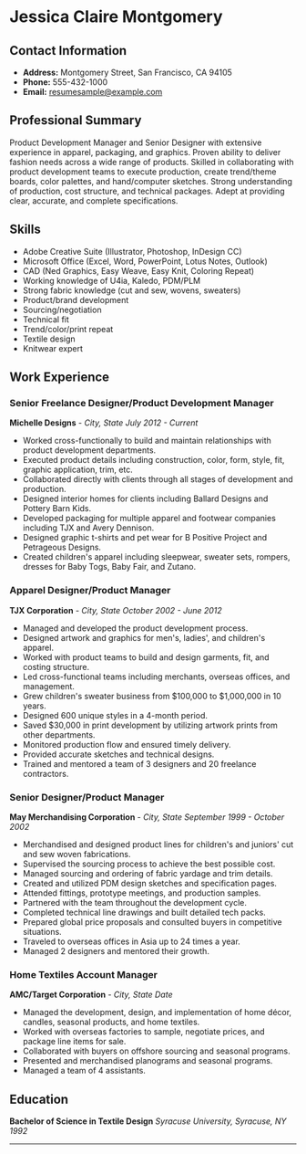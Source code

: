 # Jessica Claire Montgomery

## Contact Information
- **Address:** Montgomery Street, San Francisco, CA 94105
- **Phone:** 555-432-1000
- **Email:** resumesample@example.com

## Professional Summary
Product Development Manager and Senior Designer with extensive experience in apparel, packaging, and graphics. Proven ability to deliver fashion needs across a wide range of products. Skilled in collaborating with product development teams to execute production, create trend/theme boards, color palettes, and hand/computer sketches. Strong understanding of production, cost structure, and technical packages. Adept at providing clear, accurate, and complete specifications.

## Skills
- Adobe Creative Suite (Illustrator, Photoshop, InDesign CC)
- Microsoft Office (Excel, Word, PowerPoint, Lotus Notes, Outlook)
- CAD (Ned Graphics, Easy Weave, Easy Knit, Coloring Repeat)
- Working knowledge of U4ia, Kaledo, PDM/PLM
- Strong fabric knowledge (cut and sew, wovens, sweaters)
- Product/brand development
- Sourcing/negotiation
- Technical fit
- Trend/color/print repeat
- Textile design
- Knitwear expert

## Work Experience

### Senior Freelance Designer/Product Development Manager
**Michelle Designs** - *City, State* 
*July 2012 - Current*
- Worked cross-functionally to build and maintain relationships with product development departments.
- Executed product details including construction, color, form, style, fit, graphic application, trim, etc.
- Collaborated directly with clients through all stages of development and production.
- Designed interior homes for clients including Ballard Designs and Pottery Barn Kids.
- Developed packaging for multiple apparel and footwear companies including TJX and Avery Dennison.
- Designed graphic t-shirts and pet wear for B Positive Project and Petrageous Designs.
- Created children's apparel including sleepwear, sweater sets, rompers, dresses for Baby Togs, Baby Fair, and Zutano.

### Apparel Designer/Product Manager
**TJX Corporation** - *City, State* 
*October 2002 - June 2012*
- Managed and developed the product development process.
- Designed artwork and graphics for men's, ladies', and children's apparel.
- Worked with product teams to build and design garments, fit, and costing structure.
- Led cross-functional teams including merchants, overseas offices, and management.
- Grew children's sweater business from $100,000 to $1,000,000 in 10 years.
- Designed 600 unique styles in a 4-month period.
- Saved $30,000 in print development by utilizing artwork prints from other departments.
- Monitored production flow and ensured timely delivery.
- Provided accurate sketches and technical designs.
- Trained and mentored a team of 3 designers and 20 freelance contractors.

### Senior Designer/Product Manager
**May Merchandising Corporation** - *City, State* 
*September 1999 - October 2002*
- Merchandised and designed product lines for children's and juniors' cut and sew woven fabrications.
- Supervised the sourcing process to achieve the best possible cost.
- Managed sourcing and ordering of fabric yardage and trim details.
- Created and utilized PDM design sketches and specification pages.
- Attended fittings, prototype meetings, and production samples.
- Partnered with the team throughout the development cycle.
- Completed technical line drawings and built detailed tech packs.
- Prepared global price proposals and consulted buyers in competitive situations.
- Traveled to overseas offices in Asia up to 24 times a year.
- Managed 2 designers and mentored their growth.

### Home Textiles Account Manager
**AMC/Target Corporation** - *City, State* 
*Date*
- Managed the development, design, and implementation of home décor, candles, seasonal products, and home textiles.
- Worked with overseas factories to sample, negotiate prices, and package line items for sale.
- Collaborated with buyers on offshore sourcing and seasonal programs.
- Presented and merchandised planograms and seasonal programs.
- Managed a team of 4 assistants.

## Education
**Bachelor of Science in Textile Design**
*Syracuse University, Syracuse, NY* 
*1992*

---
